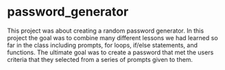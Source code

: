 # password_generator

This project was about creating a random password generator.  In this project the goal was to combine many different lessons we had learned so far in the class including prompts, for loops, if/else statements, and functions.  The ultimate goal was to create a password that met the users criteria that they selected from a series of prompts given to them.